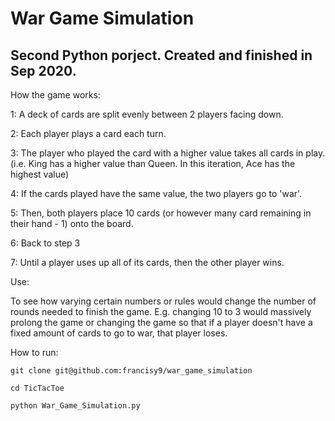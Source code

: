 # War Game Simulation
## Second Python porject. Created and finished in Sep 2020.

How the game works: 

1: A deck of cards are split evenly between 2 players facing down. 

2: Each player plays a card each turn. 

3: The player who played the card with a higher value takes all cards in play. (i.e. King has a higher value than Queen. In this iteration, Ace has the highest value)

4: If the cards played have the same value, the two players go to 'war'.

5: Then, both players place 10 cards (or however many card remaining in their hand - 1) onto the board.

6: Back to step 3

7: Until a player uses up all of its cards, then the other player wins. 

Use:

To see how varying certain numbers or rules would change the number of rounds needed to finish the game. E.g. changing 10 to 3 would massively prolong the game or changing the game so that if a player doesn't have a fixed amount of cards to go to war, that player loses.

How to run:

`git clone git@github.com:francisy9/war_game_simulation`

`cd TicTacToe`

`python War_Game_Simulation.py`
